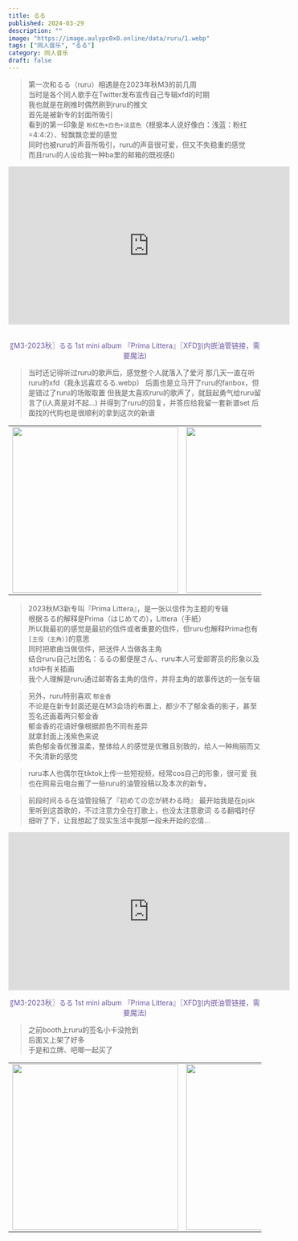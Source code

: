 ```yaml
---
title: るる
published: 2024-03-29
description: ""
image: "https://image.aulypc0x0.online/data/ruru/1.webp"
tags: ["同人音乐", "るる"]
category: 同人音乐
draft: false
---
```


> 第一次和るる（ruru）相遇是在2023年秋M3的前几周  
> 当时是各个同人歌手在Twitter发布宣传自己专辑xfd的时期  
> 我也就是在刷推时偶然刷到ruru的推文  
> 首先是被新专的封面所吸引  
> 看到的第一印象是 ```粉红色+白色+淡蓝色```（根据本人说好像白：浅蓝：粉红=4:4:2）、轻飘飘恋爱的感觉  
> 同时也被ruru的声音所吸引，ruru的声音很可爱，但又不失稳重的感觉  
> 而且ruru的人设给我一种ba里的邮箱的既视感()  

<div class="video-container">
    <!-- 下面这个iframe即从youtube网站上获取的iframe代码 -->
   <iframe width="560" height="315" src="https://www.youtube.com/embed/j3zoBzN8k-A?si=hCvz_c1IUe-FBAfX" title="YouTube video player" frameborder="0" allow="accelerometer; autoplay; clipboard-write; encrypted-media; gyroscope; picture-in-picture; web-share" referrerpolicy="strict-origin-when-cross-origin" allowfullscreen></iframe>
</div>
<p style="text-align:center"><span style="color:#7058a3; "> 
<br>
〖M3-2023秋〗るる 1st mini album 『Prima Littera』〖XFD〗(内嵌油管链接，需要魔法)</span></p>


> 当时还记得听过ruru的歌声后，感觉整个人就落入了爱河
> 那几天一直在听ruru的xfd（我永远喜欢るる.webp）
> 后面也是立马开了ruru的fanbox，但是错过了ruru的场贩取置
> 但我是太喜欢ruru的歌声了，就鼓起勇气给ruru留言了(i人真是对不起...)
> 并得到了ruru的回复，并答应给我留一套新谱set
> 后面找的代购也是很顺利的拿到这次的新谱

<table><tr>
<td><img src="https://image.aulypc0x0.online/data/ruru/3.webp" border=0 width=330 height=""></td>
<td><img src="https://image.aulypc0x0.online/data/ruru/2.webp" border=0 width=330 height=""></td>
</tr></table>

> 2023秋M3新专叫『Prima Littera』，是一张以信件为主题的专辑  
> 根据るる的解释是Prima（はじめての），Littera（手紙）  
> 所以我最初的感觉是最初的信件或者重要的信件，但ruru也解释Prima也有 ```[主役（主角）]```的意思  
> 同时把歌曲当做信件，把送件人当做各主角  
> 结合ruru自己社团名：るるの郵便屋さん、ruru本人可爱邮寄员的形象以及xfd中有关插画  
> 我个人理解是ruru通过邮寄各主角的信件，并将主角的故事传达的一张专辑  

> 另外，ruru特别喜欢 ```郁金香```  
> 不论是在新专封面还是在M3会场的布置上，都少不了郁金香的影子，甚至签名还画着两只郁金香  
> 郁金香的花语好像根据颜色不同有差异  
> 就拿封面上浅紫色来说  
> 紫色郁金香优雅温柔，整体给人的感觉是优雅且别致的，给人一种绚丽而又不失清新的感觉  

> ruru本人也偶尔在tiktok上传一些短视频，经常cos自己的形象，很可爱
> 我也在网易云电台搬了一些ruru的油管投稿以及本次的新专。

> 前段时间るる在油管投稿了『初めての恋が終わる時』
> 最开始我是在pjsk里听到这首歌的，不过注意力全在打歌上，也没太注意歌词
> るる翻唱时仔细听了下，让我想起了现实生活中我那一段未开始的恋情...

<div class="video-container">
    <!-- 下面这个iframe即从youtube网站上获取的iframe代码 -->
    <iframe width="560" height="315" src="https://www.youtube.com/embed/r9lsEc_KOIY?si=o-FfE_FbpxkJcrLZ" title="YouTube video player" frameborder="0" allow="accelerometer; autoplay; clipboard-write; encrypted-media; gyroscope; picture-in-picture; web-share" referrerpolicy="strict-origin-when-cross-origin" allowfullscreen></iframe>
</div>
<p style="text-align:center"><span style="color:#7058a3; "> 〖M3-2023秋〗るる 1st mini album 『Prima Littera』〖XFD〗(内嵌油管链接，需要魔法)</span></p>

> 之前booth上ruru的签名小卡没抢到  
> 后面又上架了好多  
> 于是和立牌、吧唧一起买了  
<table><tr>
<td><img src="https://image.aulypc0x0.online/data/ruru/ruru_sign.jpg" border=0 width=330 height=""></td>
<td><img src="https://image.aulypc0x0.online/data/ruru/ruru_lipai.jpg" border=0 width=330 height=""></td>
</tr></table>